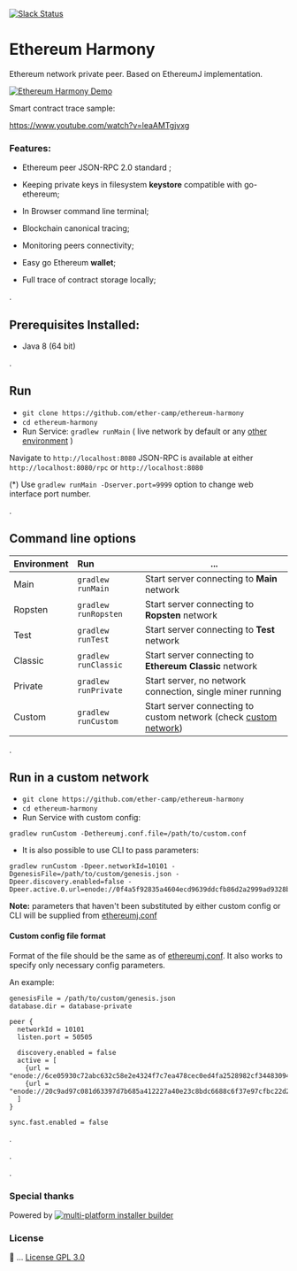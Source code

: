 

[![Slack Status](http://harmony-slack-ether-camp.herokuapp.com/badge.svg)](http://ether.camp) 


# Ethereum Harmony

Ethereum network private peer. Based on EthereumJ implementation. 


[![Ethereum Harmony Demo](http://i.imgur.com/zeJMQ94.png)](https://www.youtube.com/watch?v=3qASGOy3qrw )

Smart contract trace sample: 

https://www.youtube.com/watch?v=leaAMTgjvxg

 
### Features: 

 * Ethereum peer JSON-RPC 2.0 standard ;
 
 * Keeping private keys in filesystem **keystore** compatible with go-ethereum;
 
 * In Browser command line terminal;
 
 * Blockchain canonical tracing;   
 
 * Monitoring peers connectivity;
 
 * Easy go Ethereum **wallet**;
  
 * Full trace of contract storage locally; 

.

## Prerequisites Installed: 
 * Java 8 (64 bit)

.

## Run 

* `git clone https://github.com/ether-camp/ethereum-harmony`
* `cd ethereum-harmony`
* Run Service: `gradlew runMain`  ( live network by default or any [other environment](#options) )

Navigate to `http://localhost:8080`
JSON-RPC is available at either `http://localhost:8080/rpc` or `http://localhost:8080`

(*) Use `gradlew runMain -Dserver.port=9999` option to change web interface port number.

.

## Command line options <a id="options"></a>

| Environment        | Run      | ... |
| ------------- |:-------------|------------- |
| Main      | `gradlew runMain` | Start server connecting to **Main** network |
| Ropsten      | `gradlew runRopsten` | Start server connecting to **Ropsten** network |
| Test      | `gradlew runTest`      | Start server connecting to **Test** network |
| Classic | `gradlew runClassic`      | Start server connecting to **Ethereum Classic** network |   
| Private | `gradlew runPrivate`      | Start server, no network connection, single miner running|    
| Custom | `gradlew runCustom`      | Start server connecting to custom network (check [custom network](#custom-network)) |

.

## Run in a custom network <a id="custom-network"></a>
* `git clone https://github.com/ether-camp/ethereum-harmony`
* `cd ethereum-harmony`
* Run Service with custom config: 
```
gradlew runCustom -Dethereumj.conf.file=/path/to/custom.conf
```
* It is also possible to use CLI to pass parameters: 
```
gradlew runCustom -Dpeer.networkId=10101 -DgenesisFile=/path/to/custom/genesis.json -Dpeer.discovery.enabled=false -Dpeer.active.0.url=enode://0f4a5f92835a4604ecd9639ddcfb86d2a2999ad9328bc088452efffe4a7c6cd0eaaef77c779dc56fc1d0f21cd578eeb92cb5@23.101.151.28:30303
```

**Note:** parameters that haven't been substituted by either custom config or CLI will be supplied from [ethereumj.conf](https://github.com/ethereum/ethereumj/blob/master/ethereumj-core/src/main/resources/ethereumj.conf)

#### Custom config file format
Format of the file should be the same as of [ethereumj.conf](https://github.com/ethereum/ethereumj/blob/master/ethereumj-core/src/main/resources/ethereumj.conf). It also works to specify only necessary config parameters.

An example: 
  ```
  genesisFile = /path/to/custom/genesis.json
  database.dir = database-private

  peer {
    networkId = 10101
    listen.port = 50505

    discovery.enabled = false
    active = [
      {url = "enode://6ce05930c72abc632c58e2e4324f7c7ea478cec0ed4fa2528982cf34483094e9cbc9216e7aa349691242576d552a2a56aaeae426c5303ded677ce455ba1acd9d@13.84.180.240:30303"}
      {url = "enode://20c9ad97c081d63397d7b685a412227a40e23c8bdc6688c6f37e97cfbc22d2b4d1db1510d8f61e6a8866ad7f0e17c02b14182d37ea7c3c8b9c2683aeb6b733a1@52.169.14.227:30303"}
    ]
  }

  sync.fast.enabled = false
  ```
.

.

.

### Special thanks

Powered by [![multi-platform installer builder](https://www.ej-technologies.com/images/product_banners/install4j_medium.png)](https://www.ej-technologies.com/products/install4j/overview.html)

### License

📜 ... [License GPL 3.0](https://github.com/ether-camp/ethereum-harmony/blob/master/LICENSE)
